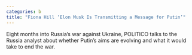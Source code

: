 ```yaml
---
categories: b
title: "Fiona Hill ‘Elon Musk Is Transmitting a Message for Putin’"
---
```

Eight months into Russia’s war against Ukraine, POLITICO talks to the Russia analyst about whether Putin’s aims are evolving and what it would take to end the war.